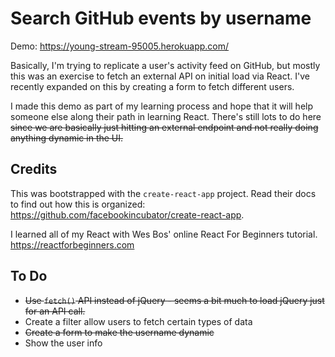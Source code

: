 # Search GitHub events by username
Demo: https://young-stream-95005.herokuapp.com/

Basically, I'm trying to replicate a user's activity feed on GitHub, but mostly
this was an exercise to fetch an external API on initial load via React. I've
recently expanded on this by creating a form to fetch different users.

I made this demo as part of my learning process and hope that it will help someone
else along their path in learning React. There's still lots to do here ~~since we
are basically just hitting an external endpoint and not really doing anything
dynamic in the UI.~~

## Credits
This was bootstrapped with the `create-react-app` project. Read their docs to find out
how this is organized: https://github.com/facebookincubator/create-react-app.

I learned all of my React with Wes Bos' online React For Beginners tutorial.
https://reactforbeginners.com

## To Do
* ~~Use `fetch()` API instead of jQuery - seems a bit much to load jQuery just for an API call.~~
* Create a filter allow users to fetch certain types of data
* ~~Create a form to make the username dynamic~~
* Show the user info
